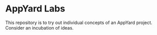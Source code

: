 # AppYard Labs

This repository is to try out individual concepts of an AppYard project. Consider an incubation of ideas.
